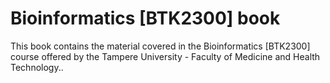 # Bioinformatics [BTK2300] book

This book contains the material covered in the Bioinformatics [BTK2300] course offered by the Tampere University - Faculty of Medicine and Health Technology..
